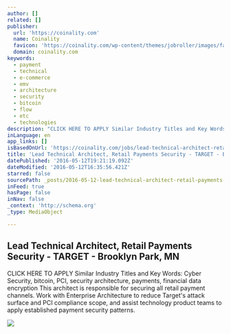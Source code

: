 ```yaml
---
author: []
related: []
publisher:
  url: 'https://coinality.com'
  name: Coinality
  favicon: 'https://coinality.com/wp-content/themes/jobroller/images/favicon.ico'
  domain: coinality.com
keywords:
  - payment
  - technical
  - e-commerce
  - emv
  - architecture
  - security
  - bitcoin
  - flow
  - etc
  - technologies
description: "CLICK HERE TO APPLY Similar Industry Titles and Key Words: Cyber Security, bitcoin, PCI, security architecture, payments, financial data encryption This architect is responsible for securing all retail payment channels. Work with Enterprise Architecture to reduce Target's attack surface and PCI compliance scope, and assist technology product teams to apply established payment security patterns."
inLanguage: en
app_links: []
isBasedOnUrl: 'https://coinality.com/jobs/lead-technical-architect-retail-payments-security-target-brooklyn-park-mn/'
title: 'Lead Technical Architect, Retail Payments Security - TARGET - Brooklyn Park, MN'
datePublished: '2016-05-12T19:21:19.092Z'
dateModified: '2016-05-12T16:35:56.421Z'
starred: false
sourcePath: _posts/2016-05-12-lead-technical-architect-retail-payments-security-target.md
inFeed: true
hasPage: false
inNav: false
_context: 'http://schema.org'
_type: MediaObject

---
```

<article style=""><h1>Lead Technical Architect, Retail Payments Security - TARGET - Brooklyn Park, MN</h1><p>CLICK HERE TO APPLY Similar Industry Titles and Key Words: Cyber Security, bitcoin, PCI, security architecture, payments, financial data encryption This architect is responsible for securing all retail payment channels. Work with Enterprise Architecture to reduce Target's attack surface and PCI compliance scope, and assist technology product teams to apply established payment security patterns.</p><img src="https://coinality.com/wp-content/uploads/2016/02/header-logo.png" /></article>